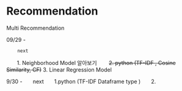 # Recommendation
Multi Recommendation 

09/29 - 
        
        next
        1. Neighborhood Model 알아보기
        <s>2. python (TF-IDF , Cosine Similarity, CF)</s>
        3. Linear Regression Model 

 

9/30 - 
        next 
        1.python (TF-IDF Dataframe type ) 
        2.
